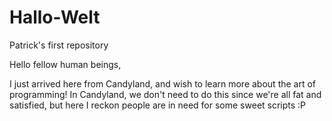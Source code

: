 # Hallo-Welt
Patrick's first repository 

Hello fellow human beings,

I just arrived here from Candyland, and wish to learn more about the art of programming! In Candyland, we don't need to do this since we're all fat and satisfied, but here I reckon people are in need for some sweet scripts :P
